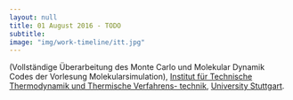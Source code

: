 ```yaml
---
layout: null
title: 01 August 2016 - TODO
subtitle:
image: "img/work-timeline/itt.jpg"
---
```

(Vollständige Überarbeitung des Monte Carlo und Molekular Dynamik Codes der Vorlesung Molekularsimulation), [Institut für Technische Thermodynamik und Thermische Verfahrens-
technik](https://www.itt.uni-stuttgart.de/en/index.html), [University Stuttgart](https://www.uni-stuttgart.de/).